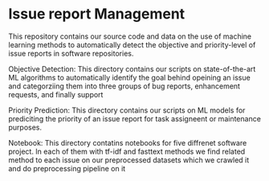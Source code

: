 # Issue report Management

This repository contains our source code and data on the use of machine learning methods to automatically detect the objective and priority-level of issue reports in software repositories.

Objective Detection: 
This directory contains our scripts on state-of-the-art ML algorithms to automatically identify the goal behind opeining an issue and categorziing them into three groups of bug reports, enhancement requests, and finally support

Priority Prediction: 
This directory contains our scripts on ML models for prediciting the priority of an issue report for task assigneent or maintenance purposes.

Notebook:
This directory contatins notebooks for five diffrenet software project. In each of them with tf-idf and fasttext methods we find related method to each issue on our preprocessed datasets which we crawled it and do preprocessing pipeline on it
